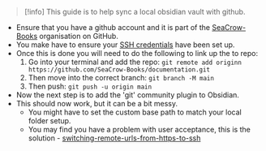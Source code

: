 > [!info] 
> This guide is to help sync a local obsidian vault with github. 
> 

- Ensure that you have a github account and it is part of the [SeaCrow-Books](https://github.com/SeaCrow-Books) organisation on GitHub. 
- You make have to ensure your [SSH credentials](https://docs.github.com/en/authentication/connecting-to-github-with-ssh) have been set up. 
- Once this is done you will need to do the following to link up the to repo:
	1. Go into your terminal and add the repo: `git remote add originn https://github.com/SeaCrow-Books/documentation.git`
	2. Then move into the correct branch: `git branch -M main`
	3. Then push: `git push -u origin main`
- Now the next step is to add the 'git' community plugin to Obsidian.
- This should now work, but it can be a bit messy. 
	- You might have to set the custom base path to match your local folder setup.
	- You may find you have a problem with user acceptance, this is the solution - [switching-remote-urls-from-https-to-ssh](https://docs.github.com/en/get-started/getting-started-with-git/managing-remote-repositories#switching-remote-urls-from-https-to-ssh "https://docs.github.com/en/get-started/getting-started-with-git/managing-remote-repositories#switching-remote-urls-from-https-to-ssh")


